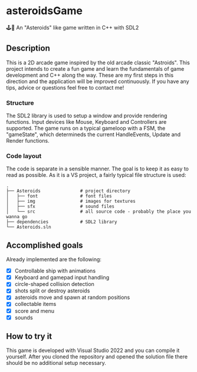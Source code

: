 # asteroidsGame
:joystick::rocket: An "Asteroids" like game written in C++ with SDL2

## Description

This is a 2D arcade game inspired by the old arcade classic "Astroids". This project intends to create a fun game and learn the fundamentals of game development and C++ along the way. These are my first steps in this direction and the application will be improved continuously. If you have any tips, advice or questions feel free to contact me!

### Structure

The SDL2 library is used to setup a window and provide rendering functions. Input devices like Mouse, Keyboard and Controllers are supported. 
The game runs on a typical gameloop with a FSM, the "gameState", which determineds the current HandleEvents, Update and Render functions.

### Code layout 

The code is separate in a sensible manner. The goal is to keep it as easy to read as possible.
As it is a VS project, a fairly typical file structure is used:

    .
    ├── Asteroids               # project directory
    │   ├── font                # font files  
    │   ├── img                 # images for textures
    │   ├── sfx                 # sound files
    │   └── src                 # all source code - probably the place you wanna go
    ├── dependencies            # SDL2 library
    └── Asteroids.sln

## Accomplished goals

Already implemented are the following:

- [x] Controllable ship with animations
- [x] Keyboard and gamepad input handling
- [x] circle-shaped collision detection
- [x] shots split or destroy asteroids
- [x] asteroids move and spawn at random positions
- [x] collectable items
- [x] score and menu
- [x] sounds  

## How to try it

This game is developed with Visual Studio 2022 and you can compile it yourself. After you cloned the repository and opened the solution file there should be no additional setup necessary.
